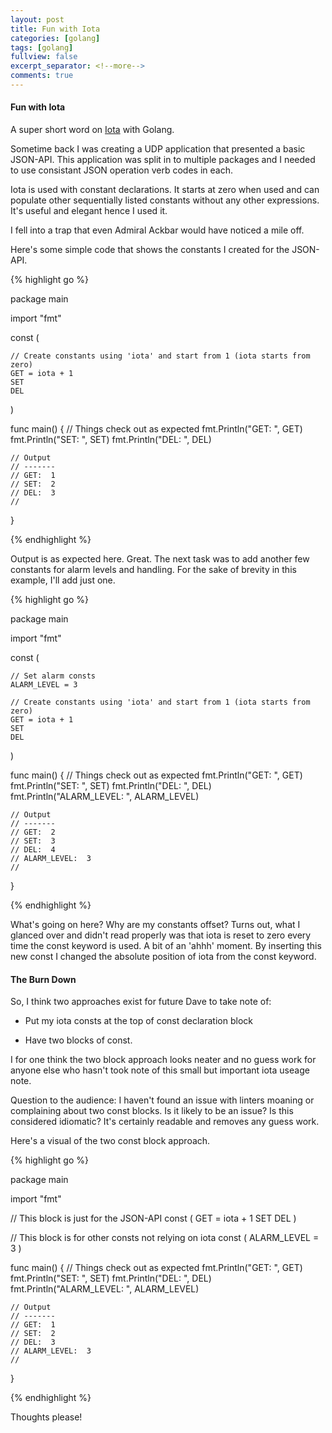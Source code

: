 ```yaml
---
layout: post
title: Fun with Iota
categories: [golang]
tags: [golang]
fullview: false
excerpt_separator: <!--more-->
comments: true
---
```


#### Fun with Iota

A super short word on [Iota](https://github.com/golang/go/wiki/Iota#summary) with Golang.

Sometime back I was creating a UDP application that presented a basic JSON-API. This application was split in to multiple packages and I needed to use consistant JSON operation verb codes in each.

<!--more-->

Iota is used with constant declarations. It starts at zero when used and can populate other sequentially listed constants without any other expressions. It's useful and elegant hence I used it.

I fell into a trap that even Admiral Ackbar would have noticed a mile off.

Here's some simple code that shows the constants I created for the JSON-API.

{% highlight go %}

package main

import "fmt"

const (

	// Create constants using 'iota' and start from 1 (iota starts from zero)
	GET = iota + 1
	SET
	DEL
)

func main() {
	// Things check out as expected
	fmt.Println("GET: ", GET)
	fmt.Println("SET: ", SET)
	fmt.Println("DEL: ", DEL)

	// Output
	// -------
	// GET:  1
	// SET:  2
	// DEL:  3
	//
}


{% endhighlight %}

Output is as expected here. Great. The next task was to add another few constants for alarm levels and handling. For the sake of brevity in this example, I'll add just one.

{% highlight go %}

package main

import "fmt"

const (

	// Set alarm consts
	ALARM_LEVEL = 3

	// Create constants using 'iota' and start from 1 (iota starts from zero)
	GET = iota + 1
	SET
	DEL
)

func main() {
	// Things check out as expected
	fmt.Println("GET: ", GET)
	fmt.Println("SET: ", SET)
	fmt.Println("DEL: ", DEL)
	fmt.Println("ALARM_LEVEL: ", ALARM_LEVEL)

	// Output
	// -------
	// GET:  2
	// SET:  3
	// DEL:  4
	// ALARM_LEVEL:  3
	//
}

{% endhighlight %}

What's going on here? Why are my constants offset? Turns out, what I glanced over and didn't read properly was that iota is reset to zero every time the const keyword is used. A bit of an 'ahhh' moment. By inserting this new const I changed the absolute position of iota from the const keyword.

#### The Burn Down

So, I think two approaches exist for future Dave to take note of:

- Put my iota consts at the top of const declaration block

- Have two blocks of const.

I for one think the two block approach looks neater and no guess work for anyone else who hasn't took note of this small but important iota useage note.

Question to the audience: I haven't found an issue with linters moaning or complaining about two const blocks. Is it likely to be an issue? Is this considered idiomatic? It's certainly readable and removes any guess work.

Here's a visual of the two const block approach.

{% highlight go %}

package main

import "fmt"

// This block is just for the JSON-API
const (
	GET = iota + 1
	SET
	DEL
)

// This block is for other consts not relying on iota
const (
	ALARM_LEVEL = 3
)

func main() {
	// Things check out as expected
	fmt.Println("GET: ", GET)
	fmt.Println("SET: ", SET)
	fmt.Println("DEL: ", DEL)
	fmt.Println("ALARM_LEVEL: ", ALARM_LEVEL)

	// Output
	// -------
	// GET:  1
	// SET:  2
	// DEL:  3
	// ALARM_LEVEL:  3
	//
}


{% endhighlight %}

Thoughts please!
